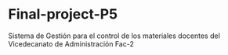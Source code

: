 # Final-project-P5
Sistema de Gestión para el control de los materiales docentes del Vicedecanato de Administración Fac-2
